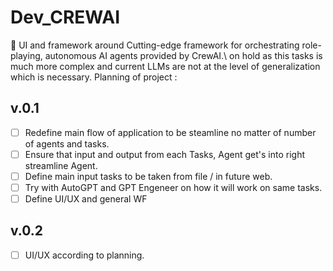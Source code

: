 # Dev_CREWAI 

🤖 UI and framework around Cutting-edge framework for orchestrating role-playing, autonomous AI agents provided by CrewAI.\ 
on hold as this tasks is much more complex and current LLMs are not at the level of generalization which is necessary. 
Planning of project : 

## v.0.1
- [ ] Redefine main flow of application to be steamline no matter of number of agents and tasks. 
- [ ] Ensure that input and output from each Tasks, Agent get's into right streamline Agent.
- [ ] Define main input tasks to be taken from file / in future web.
- [ ] Try with AutoGPT and GPT Engeneer on how it will work on same tasks.
- [ ] Define UI/UX and general WF
## v.0.2 
- [ ] UI/UX according to planning. 
